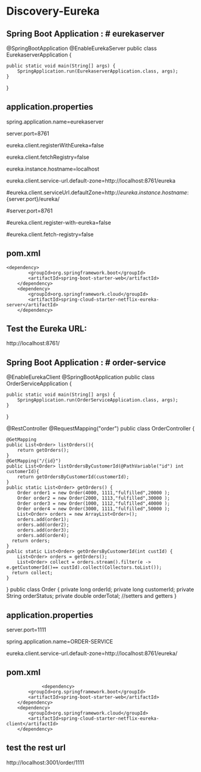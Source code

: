 # Discovery-Eureka

Spring Boot Application : # eurekaserver
-----------------------------------------

@SpringBootApplication
@EnableEurekaServer
public class EurekaserverApplication {

	public static void main(String[] args) {
		SpringApplication.run(EurekaserverApplication.class, args);
	}

}


application.properties
------------------------

 spring.application.name=eurekaserver
 
 server.port=8761
 
 eureka.client.registerWithEureka=false	

 eureka.client.fetchRegistry=false	
 
 eureka.instance.hostname=localhost	
 
 eureka.client.service-url.default-zone=http://localhost:8761/eureka	
 
 #eureka.client.serviceUrl.defaultZone=http://${eureka.instance.hostname}:${server.port}/eureka/	
 
 #server.port=8761	
 
 #eureka.client.register-with-eureka=false	
 
 #eureka.client.fetch-registry=false	

pom.xml
-----------
    <dependency>
			<groupId>org.springframework.boot</groupId>
			<artifactId>spring-boot-starter-web</artifactId>
		</dependency>
		<dependency>
			<groupId>org.springframework.cloud</groupId>
			<artifactId>spring-cloud-starter-netflix-eureka-server</artifactId>
		</dependency>
   

Test the Eureka URL:
------------------------------------
http://localhost:8761/

Spring Boot Application : # order-service
-----------------------------------------
@EnableEurekaClient
@SpringBootApplication
public class OrderServiceApplication {

	public static void main(String[] args) {
		SpringApplication.run(OrderServiceApplication.class, args);
	}
}

@RestController
@RequestMapping("order")
public class OrderController {

    @GetMapping	
	public List<Order> listOrders(){ 
		return getOrders();
	}
    @GetMapping("/{id}")	
	public List<Order> listOrdersByCustomerId(@PathVariable("id") int customerId){ 
		return getOrdersByCustomerId(customerId);
	}
	public static List<Order> getOrders() {
		Order order1 = new Order(4000, 1111,"fulfilled",20000 );
		Order order2 = new Order(2000, 1113,"fulfilled",30000 );
		Order order3 = new Order(1000, 1112,"fulfilled",40000 );
		Order order4 = new Order(3000, 1111,"fulfilled",50000 );
		List<Order> orders = new ArrayList<Order>();
		orders.add(order1);
		orders.add(order2);
		orders.add(order3);
		orders.add(order4);
	  return orders;	
	}
	public static List<Order> getOrdersByCustomerId(int custId) {
		List<Order> orders = getOrders();
		List<Order> collect = orders.stream().filter(e -> e.getCustomerId()== custId).collect(Collectors.toList());
	  return collect;	
	}
}
public class Order {
	private long orderId;
	private long customerId;
	private String orderStatus;
	private double orderTotal;
	//setters and getters
}
	
application.properties
------------------------

server.port=1111

spring.application.name=ORDER-SERVICE

eureka.client.service-url.default-zone=http://localhost:8761/eureka/

pom.xml
-------------------
                 <dependency>
			<groupId>org.springframework.boot</groupId>
			<artifactId>spring-boot-starter-web</artifactId>
		</dependency>
		<dependency>
			<groupId>org.springframework.cloud</groupId>
			<artifactId>spring-cloud-starter-netflix-eureka-client</artifactId>
		</dependency>
    
    
test the rest url
---------------------
http://localhost:3001/order/1111


